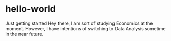 # hello-world
Just getting started 
Hey there, I am sort of studying Economics at the moment.
However, I have intentions of switching to Data Analysis sometime in the near future.
